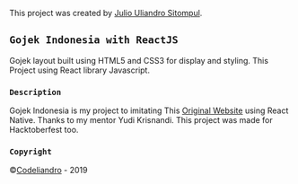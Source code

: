This project was created by [Julio Uliandro Sitompul](https://instagram.com/uliandrojs).

## `Gojek Indonesia with ReactJS`

Gojek layout built using HTML5 and CSS3 for display and styling. This Project using React library Javascript.

### `Description`

Gojek Indonesia is my project to imitating This [Original Website](https://gojek.com) using React Native. Thanks to my mentor Yudi Krisnandi. This project was made for Hacktoberfest too.

### `Copyright`

©[Codeliandro](https://instagram.com/uliandrojs) - 2019
